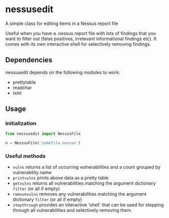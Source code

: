 # nessusedit
A simple class for editing items in a Nessus report file

Useful when you have a .nessus report file with lots of findings that you want to filter out (false positives, irrelevant informational findings etc). It comes with its own interactive shell for selectively removing findings.

## Dependencies
nessusedit depends on the following modules to work:
- prettytable
- readchar
- lxml

## Usage
### Initialization
```python
from nessusedit import NessusFile

n = NessusFile('somefile.nessus')
```

### Useful methods
- `vulns` returns a list of occurring vulnerabilities and a count grouped by vulnerability name
- `printvulns` prints above data as a pretty table
- `getvulns` returns all vulnerabilities matching the argument dictionary `filter` (or all if empty)
- `removevulns` removes any vulnerabilities matching the argument dictionary `filter` (or all if empty)
- `stepthrough` provides an interactive 'shell' that can be used for stepping through all vulnerabilities and selectively removing them
